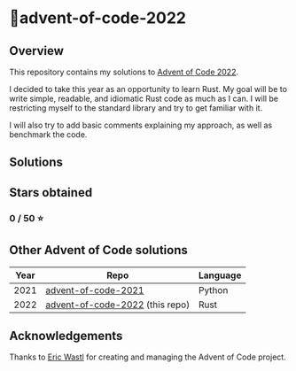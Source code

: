 # :christmas_tree:advent-of-code-2022

## Overview

This repository contains my solutions to [Advent of Code 2022](https://adventofcode.com/2022). 

I decided to take this year as an opportunity to learn Rust. My goal will be to write simple, readable, and idiomatic Rust code as much as I can.
I will be restricting myself to the standard library and try to get familiar with it. 

I will also try to add basic comments explaining my approach, as well as benchmark the code.

## Solutions 

## Stars obtained

### 0 / 50 :star:

## Other Advent of Code solutions

| Year | Repo | Language |
| ---- | ---- | -------- |
| 2021 | [advent-of-code-2021](https://github.com/v-shenoy/advent-of-code-2021) | Python |
| 2022 | [advent-of-code-2022](https://github.com/v-shenoy/advent-of-code-2022) (this repo) | Rust | 


## Acknowledgements

Thanks to [Eric Wastl](https://github.com/topaz) for creating and managing the Advent of Code project.
